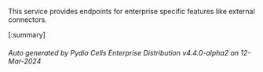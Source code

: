 






This service provides endpoints for enterprise specific features like external connectors.

[:summary]

###### Auto generated by Pydio Cells Enterprise Distribution v4.4.0-alpha2 on 12-Mar-2024
